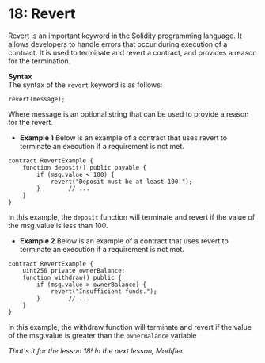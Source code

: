 # 18: Revert

Revert is an important keyword in the Solidity programming language. It allows developers to handle errors that occur during execution of a contract. It is used to terminate and revert a contract, and provides a reason for the termination.

**Syntax**\
The syntax of the `revert` keyword is as follows:

```solidity
revert(message);
```

Where message is an optional string that can be used to provide a reason for the revert.

* **Example 1** Below is an example of a contract that uses revert to terminate an execution if a requirement is not met.

```solidity
contract RevertExample {    
    function deposit() public payable {        
        if (msg.value < 100) {            
            revert("Deposit must be at least 100.");        
        }        // ...    
    }
}
```

In this example, the `deposit` function will terminate and revert if the value of the msg.value is less than 100.

* **Example 2** Below is an example of a contract that uses revert to terminate an execution if a requirement is not met.

```solidity
contract RevertExample {    
    uint256 private ownerBalance; 
    function withdraw() public {        
        if (msg.value > ownerBalance) {            
            revert("Insufficient funds.");        
        }        // ...    
    }
}
```

In this example, the withdraw function will terminate and revert if the value of the msg.value is greater than the `ownerBalance` variable

_That's it for the lesson 18! In the next lesson, Modifier_
